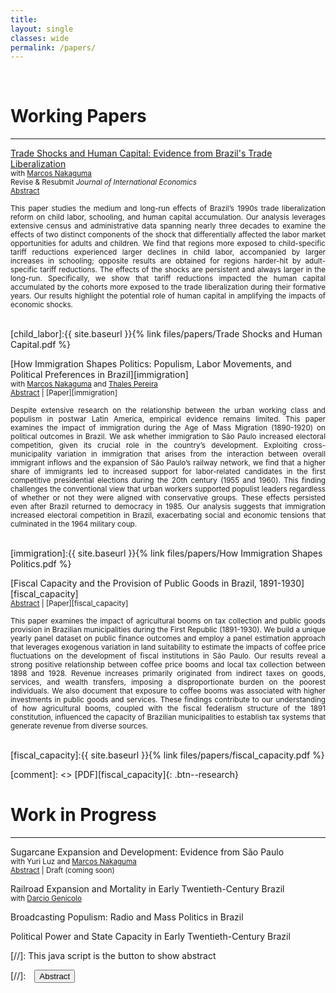 ```yaml
---
title: 
layout: single
classes: wide
permalink: /papers/
---
```

<br/> 

<!-- Google Tag Manager (noscript) -->
<noscript><iframe src="https://www.googletagmanager.com/ns.html?id=GTM-PNS829G"
height="0" width="0" style="display:none;visibility:hidden"></iframe></noscript>
<!-- End Google Tag Manager (noscript) -->

# Working Papers

- - -

[Trade Shocks and Human Capital: Evidence from Brazil's Trade Liberalization](https://papers.ssrn.com/sol3/papers.cfm?abstract_id=4844234) <br/>
<small> with [Marcos Nakaguma](https://sites.google.com/view/nakaguma/home) </small> <br/>
<small> Revise & Resubmit <em>Journal of International Economics</em> </small> <br/>
<small> <a href="#/" onclick="visib('child_labor')">Abstract</a> <!--| [Paper][child_labor] --> </small>
<!-- <small style="display: block; text-align: justify; line-height: 1.2"> Presentations: SBE 2019 and 2024, LACEA-LAMES 2021, NEUDC 2021, RIDGE 2024, EEA-ESEM 2024, and GeFam 2024 </small> -->

<div id="child_labor" style="display: block; text-align: justify; line-height: 1.2" ><small>
This paper studies the medium and long-run effects of Brazil’s 1990s trade liberalization reform on child labor, schooling, and human capital accumulation. Our analysis leverages extensive census and administrative data spanning nearly three decades to examine the effects of two distinct components of the shock that differentially affected the labor market opportunities for adults and children. We find that regions more exposed to child-specific tariff reductions experienced larger declines in child labor, accompanied by larger increases in schooling; opposite results are obtained for regions harder-hit by adult-specific tariff reductions. The effects of the shocks are persistent and always larger in the long-run. Specifically, we show that tariff reductions impacted the human capital accumulated by the cohorts more exposed to the trade liberalization during their formative years. Our results highlight the potential role of human capital in amplifying the impacts of economic shocks.
</small><br><br/></div>

[child_labor]:{{ site.baseurl }}{% link files/papers/Trade Shocks and Human Capital.pdf %}


[How Immigration Shapes Politics: Populism, Labor Movements, and Political Preferences in Brazil][immigration] <br/>
<small> with [Marcos Nakaguma](https://sites.google.com/view/nakaguma/home) and [Thales Pereira](https://thaleszp.com/) </small> <br/>
<small> <a href="#/" onclick="visib('immigration')">Abstract</a> | [Paper][immigration] </small>
<!--<small style="display: block; text-align: justify; line-height: 1.2"> Presentations: SBE 2022 and RIDGE 2024 </small> -->

<div id="immigration" style="display: block <!-- none -->; text-align: justify; line-height: 1.2" ><small>
Despite extensive research on the relationship between the urban working class and populism in postwar Latin America, empirical evidence remains limited. This paper examines the impact of immigration during the Age of Mass Migration (1890-1920) on political outcomes in Brazil. We ask whether immigration to São Paulo increased electoral competition, given its crucial role in the country’s development. Exploiting cross-municipality variation in immigration that arises from the interaction between overall immigrant inflows and the expansion of São Paulo’s railway network, we find that a higher share of immigrants led to increased support for labor-related candidates in the first competitive presidential elections during the 20th century (1955 and 1960). This finding challenges the conventional view that urban workers supported populist leaders regardless of whether or not they were aligned with conservative groups. These effects persisted even after Brazil returned to democracy in 1985. Our analysis suggests that immigration increased electoral competition in Brazil, exacerbating social and economic tensions that culminated in the 1964 military coup.
</small><br><br/></div>

[immigration]:{{ site.baseurl }}{% link files/papers/How Immigration Shapes Politics.pdf %}


[Fiscal Capacity and the Provision of Public Goods in Brazil, 1891-1930][fiscal_capacity] <br/>
<small> <a href="#/" onclick="visib('fiscal_capacity')">Abstract</a> | [Paper][fiscal_capacity] </small>
<!-- <small style="display: block; text-align: justify; line-height: 1.2"> Presentations: SBE 2023 </small> -->

<div id="fiscal_capacity" style="display: block <!-- none -->; text-align: justify; line-height: 1.2" ><small>
This paper examines the impact of agricultural booms on tax collection and public goods provision in Brazilian municipalities during the First Republic (1891-1930). We build a unique yearly panel dataset on public finance outcomes and employ a panel estimation approach that leverages exogenous variation in land suitability to estimate the impacts of coffee price fluctuations on the development of fiscal institutions in São Paulo. Our results reveal a strong positive relationship between coffee price booms and local tax collection between 1898 and 1928. Revenue increases primarily originated from indirect taxes on goods, services, and wealth transfers, imposing a disproportionate burden on the poorest individuals. We also document that exposure to coffee booms was associated with higher investments in public goods and services. These findings contribute to our understanding of how agricultural booms, coupled with the fiscal federalism structure of the 1891 constitution, influenced the capacity of Brazilian municipalities to establish tax systems that generate revenue from diverse sources.
</small><br><br/></div>

[fiscal_capacity]:{{ site.baseurl }}{% link files/papers/fiscal_capacity.pdf %}

[comment]: <> [PDF][fiscal_capacity]{: .btn--research}


# Work in Progress

- - -

<!--
**Sugarcane Expansion and Development: Evidence from São Paulo** <br/>
<small> With Yuri Luz and [Marcos Nakaguma](https://sites.google.com/view/nakaguma/home) </small> <br/>
<small> <a href="#/" onclick="visib('sugarcane')">Abstract</a> | Draft (coming soon) </small>

<div id="sugarcane" style="display: none; text-align: justify; line-height: 1.2" ><small>
This paper studies the impacts of sugarcane expansion on socioeconomic indicators in the Brazilian state of São Paulo, where the harvested area doubled in ten years. Using data from São Paulo municipalities and exploiting soil- and climate-induced variation in agricultural production patterns, we find that localities where sugarcane expanded experienced restructuring of the local agriculture sector from pasture lands to temporary crops. We also document a structural transformation in economic activity towards manufacturing and a faster increase in income per capita. 
</small><br><br/></div>
-->

Sugarcane Expansion and Development: Evidence from São Paulo <br/>
<small> with Yuri Luz and [Marcos Nakaguma](https://sites.google.com/view/nakaguma/home) </small> <br/>
<small> <a href="#/" onclick="visib('sugarcane')">Abstract</a> | Draft (coming soon) </small>

<div id="sugarcane" style="display: none; text-align: justify; line-height: 1.2" ><small>
This paper examines the effects of sugarcane expansion on socioeconomic indicators in the Brazilian state of São Paulo, where the harvested area has doubled over a decade. By analyzing data from municipalities across São Paulo and leveraging variations in agricultural production patterns driven by soil and climate factors, we find that regions experiencing sugarcane expansion underwent a significant restructuring of the local agricultural sector, shifting from pasture lands to temporary crops. Additionally, we observe a structural transformation in economic activity, with a notable transition towards manufacturing, alongside a more rapid increase in per capita income. 
</small><br><br/></div>

Railroad Expansion and Mortality in Early Twentieth-Century Brazil <br/>
<small> with [Darcio Genicolo](https://darciogm.github.io/) </small> <br/>

Broadcasting Populism: Radio and Mass Politics in Brazil <br/>

Political Power and State Capacity in Early Twentieth-Century Brazil <br/>

[//]: This java script is the button to show abstract
<script>
 function visib(id) {
  var x = document.getElementById(id);
  if (x.style.display === "block") {
    x.style.display = "none";
  } else {
    x.style.display = "block";
  }
}
</script>

[//]:&emsp;<button onclick="visib('polariz')" class="btn btn--inverse btn--small">Abstract</button>